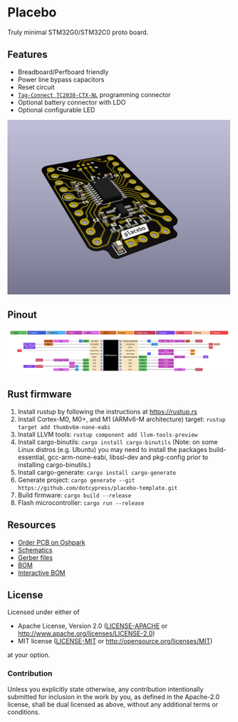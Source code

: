 # Placebo

Truly minimal STM32G0/STM32C0 proto board.

## Features

* Breadboard/Perfboard friendly
* Power line bypass capacitors
* Reset circuit
* [`Tag-Connect TC2030-CTX-NL`](https://www.tag-connect.com/product/tc2030-ctx-nl-stdc14-for-use-with-stm32-processors-with-stlink-v3) programming connector
* Optional battery connector with LDO
* Optional configurable LED

<img width="500" src="docs/placebo-pcb.png">

## Pinout

<img width="800" src="docs/stm32g0xx-pinout.png">

## Rust firmware

1. Install rustup by following the instructions at https://rustup.rs
2. Install Cortex-M0, M0+, and M1 (ARMv6-M architecture) target: `rustup target add thumbv6m-none-eabi`
3. Install LLVM tools: `rustup component add llvm-tools-preview`
4. Install cargo-binutils: `cargo install cargo-binutils` (Note: on some Linux distros (e.g. Ubuntu) you may need to install the packages build-essential, gcc-arm-none-eabi, libssl-dev and pkg-config prior to installing cargo-binutils.)
5. Install cargo-generate: `cargo install cargo-generate`
6. Generate project: `cargo generate --git https://github.com/dotcypress/placebo-template.git`
7. Build firmware: `cargo build --release`
8. Flash microcontroller: `cargo run --release`

## Resources

- [Order PCB on Oshpark](https://oshpark.com/shared_projects/8Kp72INh)
- [Schematics](docs/placebo.pdf)
- [Gerber files](docs/placebo.zip)
- [BOM](docs/placebo.csv)
- [Interactive BOM](https://htmlpreview.github.io/?https://github.com/dotcypress/placebo/blob/main/docs/ibom.html)

## License

Licensed under either of

- Apache License, Version 2.0 ([LICENSE-APACHE](LICENSE-APACHE) or
  http://www.apache.org/licenses/LICENSE-2.0)
- MIT license ([LICENSE-MIT](LICENSE-MIT) or http://opensource.org/licenses/MIT)

at your option.

### Contribution

Unless you explicitly state otherwise, any contribution intentionally submitted
for inclusion in the work by you, as defined in the Apache-2.0 license, shall be
dual licensed as above, without any additional terms or conditions.
